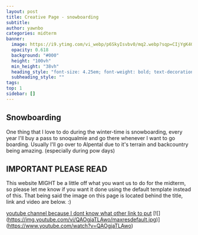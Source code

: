 ```yaml
---
layout: post
title: Creative Page - snowboarding
subtitle:
author: yawnbo
categories: midterm
banner:
  image: https://i9.ytimg.com/vi_webp/p6SkyIsvbv0/mq2.webp?sqp=CIjYgK4G-oaymwEmCMACELQB8quKqQMa8AEB-AH-CYAC0AWKAgwIABABGGUgZShlMA8=&rs=AOn4CLBHcpGHhbZkE4NuyAMXgqVzxXbFFw
  opacity: 0.618
  background: "#000"
  height: "100vh"
  min_height: "38vh"
  heading_style: "font-size: 4.25em; font-weight: bold; text-decoration: underline"
  subheading_style: ""
tags: 
top: 1
sidebar: []
---
```

## Snowboarding

One thing that I love to do during the winter-time is snowboarding, every year I'll buy a pass to snoqualmie and go there whenever I want to go boarding. Usually I'll go over to Alpental due to it's terrain and backcountry being amazing. (especially during pow days)

## IMPORTANT PLEASE READ
This website MIGHT be a little off what you want us to do for the midterm, so please let me know if you want it done using the default template instead of this. That being said the image on this page is located behind the title, link and video are below. :)

[youtube channel because I dont know what other link to put](https://www.youtube.com/channel/UCArQYc76NyVWYQSNDORLVfg)
[![]
(https://img.youtube.com/vi/QAOgjaTLAwo/maxresdefault.jpg)]
(https://www.youtube.com/watch?v=QAOgjaTLAwo)